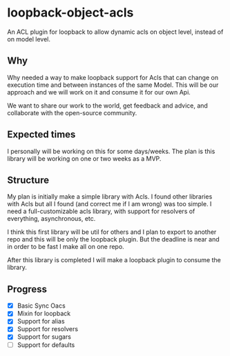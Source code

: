 # loopback-object-acls

An ACL plugin for loopback to allow dynamic acls on object level, instead of on model level.

## Why

Why needed a way to make loopback support for Acls that can change on execution time and between instances of the same Model. This will be our approach and we will work on it and consume it for our own Api.

We want to share our work to the world, get feedback and advice, and collaborate with the open-source community.

## Expected times

I personally will be working on this for some days/weeks. The plan is this library will be working on one or two weeks as a MVP.

## Structure

My plan is initially make a simple library with Acls. I found other libraries with Acls but all I found (and correct me if I am wrong) was too simple. I need a full-customizable acls library, with support for resolvers of everything, asynchronous, etc.

I think this first library will be util for others and I plan to export to another repo and this will be only the loopback plugin. But the deadline is near and in order to be fast I make all on one repo.

After this library is completed I will make a loopback plugin to consume the library.

## Progress

- [x] Basic Sync Oacs
- [x] Mixin for loopback
- [x] Support for alias
- [x] Support for resolvers
- [x] Support for sugars
- [ ] Support for defaults